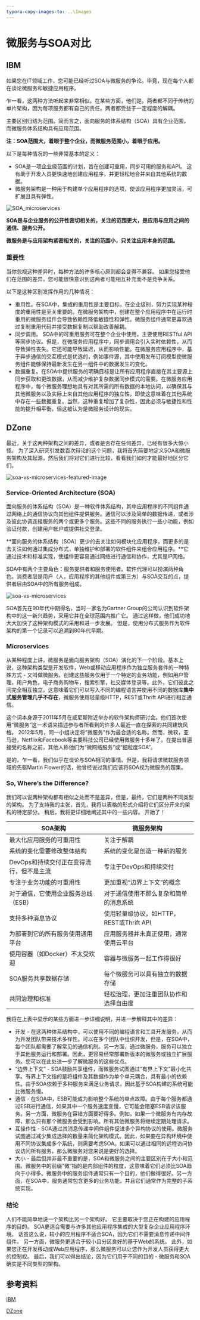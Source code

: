 ```yaml
---
typora-copy-images-to: ..\Images
---
```


# 微服务与SOA对比

## IBM

如果您在IT领域工作，您可能已经听过SOA与微服务的争论。毕竟，现在每个人都在谈论微服务和敏捷应用程序。

乍一看，这两种方法听起来非常相似。在某些方面，他们是。两者都不同于传统的单片架构，因为每项服务都有自己的责任。两者都受益于一定程度的解耦。

主要区别归结为范围。简而言之，面向服务的体系结构（SOA）具有企业范围，而微服务体系结构具有应用范围。

**注：SOA范围大，着眼于整个企业，而微服务范围小，着眼于应用。**

以下是每种情况的一些非常基本的定义：

- SOA是一项企业级范围的计划，旨在创建可重用，同步可用的服务和API。 这有助于开发人员更快速地创建应用程序，并更轻松地合并来自其他系统的数据。
- 微服务架构是一种用于构建单个应用程序的选项，使该应用程序更加灵活，可扩展且具有弹性。

![SOA_microservices](../Images/SOA_microservices.png)

**SOA是与企业服务的公开性密切相关的，关注的范围更大，是应用与应用之间的通信、服务公开。**

**微服务是与应用架构紧密相关的，关注的范围小，只关注应用本身的范围。**

### 重要性

当你忽视这种差异时，每种方法的许多核心原则都会变得不兼容。 如果您接受他们在范围的差异，您可能很快意识到这两者可能相互补充而不是竞争关系。

以下是这种区别发挥作用的几种情况：

- 重用性。在SOA中，集成的重用性是主要目标，在企业级别，努力实现某种程度的重用性是至关重要的。在微服务架构中，创建在整个应用程序中在运行时重用的微服务组件会导致依赖性降低敏捷性和弹性。微服务组件通常更喜欢通过复制重用代码并接受数据复制以帮助改善解耦。
- 同步调用。 SOA中的可重用服务可在整个企业中使用，主要使用RESTful API等同步协议。但是，在微服务应用程序中，同步调用会引入实时依赖性，从而导致弹性丧失。它还可能导致延迟，从而影响性能。在微服务应用程序中，基于异步通信的交互模式是优选的，例如事件源，其中使用发布订阅模型使微服务组件能够保持最新发生在另一组件中的数据发生的变化。
- 数据重复。在SOA中提供服务的明确目标是让所有应用程序直接在其主要源上同步获取和更改数据，从而减少维护复杂数据同步模式的需要。在微服务应用程序中，每个微服务理想地具有对其所需的所有数据的本地访问，以确保其与其他微服务以及实际上来自其他应用程序的独立性，即使这意味着在其他系统中存在一些数据重复。当然，这种重复增加了复杂性，因此必须与敏捷性和性能的提升相平衡，但这被认为是微服务设计的现实。

## DZone

最近，关于这两种架构之间的差异，或者是否存在任何差异，已经有很多大惊小怪。 为了深入研究引发数百次辩论的这个问题，我将首先简要地定义SOA和微服务架构及其起源，然后我们将对它们进行比较，看看我们如何才能最好地区分它们。

![soa-vs-microservices-featured-image](../Images/soa-vs-microservices-featured-image.png)

### Service-Oriented Architecture (SOA)

面向服务的体系结构（SOA）是一种软件体系结构，其中应用程序的不同组件通过网络上的通信协议向其他组件提供服务。通信可以涉及简单的数据传递，或者涉及彼此协调连接服务的两个或更多个服务。这些不同的服务执行一些小功能，例如验证付款，创建用户帐户或提供社交登录。

**面向服务的体系结构（SOA）更少的去关注如何模块化应用程序，而更多的是去关注如何通过集成分布式，单独维护和部署的软件组件来组合应用程序。**它通过技术和标准实现，使组件更容易通过网络进行通信和协作，尤其是IP网络。

SOA中有两个主要角色：服务提供者和服务使用者。软件代理可以扮演两种角色。消费者层是用户（人，应用程序的其他组件或第三方）与SOA交互的点，提供者层由SOA中的所有服务组成。

![soa-vs-microservices](../Images/soa-vs-microservices.png)

SOA首先在90年代中期得名，当时一家名为Gartner Group的公司认识到软件架构中的这一新兴趋势，采用它并在全球范围内推广它。 通过这样做，他们成功地大大加快了这种架构模式的采用和进一步发展。 但是，使用分布式服务作为软件架构的第一个记录可以追溯到80年代早期。

### Microservices

从某种程度上讲，微服务是面向服务架构（SOA）演化的下一个阶段。基本上说，这种架构类型是开发软件，Web或移动应用程序作为独立服务套件的一种特殊方式 -  又叫做微服务。创建这些服务仅用于一个特定的业务功能，例如用户管理，用户角色，电子商务购物车，搜索引擎，社交媒体登录等。此外，它们彼此之间完全相互独立，这意味着它们可以写入不同的编程语言并使用不同的数据库**集中式服务管理几乎不存在**，微服务使用轻量级HTTP，REST或Thrift API进行相互通信。

这个词本身源于2011年5月在威尼斯附近举办的软件架构师研讨会。他们首次使用“微服务”这一术语来描述参与者所看到的许多人最近一直在探索的共同建筑风格。 2012年5月，同一小组决定将“微服务”作为最合适的名称。然而，微软，亚马逊，Netflix和Facebook等主要科技公司已经使用微服务十多年了。在提出普遍接受的名称之前，其他人称他们为“微网络服务”或“细粒度SOA”。

是的，乍一看，我们似乎在谈论与SOA相同的事情。但是，我将请求微软服务领域的先驱Martin Flower的话，他曾经说过我们应该将SOA视为微服务的超集。

### So, Where’s the Difference?

我们可以说两种架构都有相似之处而不是差异，但是，最终，它们是两种不同类型的架构。 为了支持我的主张，首先，我将以表格的形式介绍将它们区分开来的架构的特定部分。 稍后，我将更详细地阐述其中的一些内容。 开始了！

| **SOA架构**                              | **微服务架构**                           |
| ---------------------------------------- | ---------------------------------------- |
| 最大化应用服务的可重用性                 | 关注于解耦                               |
| 系统的变化需要修改整体结构               | 系统的变化是创造一种新的服务             |
| DevOps和持续交付正在变得流行，但不是主流 | 专注于DevOps和持续交付                   |
| 专注于业务功能的可重用性                 | 更加重视“边界上下文”的概念               |
| 对于通信，它使用企业服务总线（ESB）      | 对于通信使用不那么复杂和简单的消息系统   |
| 支持多种消息协议                         | 使用轻量级协议，如HTTP，REST或Thrift API |
| 为部署到它的所有服务使用通用平台         | 应用服务器并未真正使用，通常使用云平台   |
| 使用容器（如Docker）不太受欢迎           | 容器与微服务一起工作得很好               |
| SOA服务共享数据存储                      | 每个微服务可以具有独立的数据存储         |
| 共同治理和标准                           | 轻松治理，更加注重团队协作和选择自由度   |

我将在上表中显示的某些方面进一步详细说明，并进一步解释其中的差异：

- 开发 - 在这两种体系结构中，可以使用不同的编程语言和工具开发服务，从而为开发团队带来技术多样性。可以在多个团队中组织开发，但是，在SOA中，每个团队都需要了解常见的通信机制。另一方面，通过微服务，服务可以独立于其他服务运行和部署。因此，更容易经常部署新版本的微服务或独立扩展服务。您可以在此处进一步了解微服务的这些优点。
- “边界上下文” -  SOA鼓励共享组件，而微服务试图通过“有界上下文”最小化共享。有界上下文指的是将组件及其数据作为单个单元耦合，具有最小的依赖性。由于SOA依赖于多种服务来满足业务请求，因此基于SOA构建的系统可能比微服务慢。
- 通信 - 在SOA中，ESB可能成为影响整个系统的单点故障。由于每个服务都通过ESB进行通信，如果其中一个服务速度变慢，它可能会阻塞ESB请求该服务。另一方面，微服务在容错方面要好得多。例如，如果一个微服务有内存故障，那么只有那个微服务会受到影响。所有其他微服务将继续定期处理请求。
- 互操作性 -  SOA通过其消息传递中间件组件促进多个异构协议的使用。微服务试图通过减少集成选择的数量来简化架构模式。因此，如果要在异构环境中使用不同协议集成多个系统，则需要考虑SOA。如果可以通过相同的远程访问协议访问所有服务，那么微服务对您来说是更好的选择。
- 大小 - 最后但并非最不重要的是，SOA和微服务之间的主要区别在于大小和范围。微服务中的前缀“微”指的是内部组件的粒度，这意味着它们必须比SOA趋向于小得多。微服务中的服务组件通常只有一个目的，他们做得很好。另一方面，在SOA中，服务通常包含更多的业务功能，并且它们通常作为完整的子系统实现。

### 结论

人们不能简单地说一个架构比另一个架构好。 它主要取决于您正在构建的应用程序的目的。 SOA更适合需要与许多其他应用程序集成的大型复杂企业应用程序环境。 话虽这么说，较小的应用程序不适合SOA，因为它们不需要消息传递中间件组件。 另一方面，微服务更适合于较小且分区良好的基于Web的系统。 此外，如果您正在开发移动或Web应用程序，那么微服务可以让您作为开发人员获得更大的控制权。 最后，我们可以得出结论，因为它们用于不同的目的 - 微服务和SOA确实是不同类型的架构。

## 参考资料

[IBM](https://www.ibm.com/blogs/cloud-computing/2018/09/06/soa-versus-microservices)

[DZone](https://dzone.com/articles/microservices-vs-soa-is-there-any-difference-at-al)